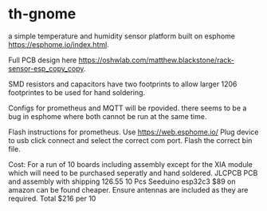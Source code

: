 # th-gnome
a simple temperature and humidity sensor platform built on esphome https://esphome.io/index.html.

Full PCB design here  https://oshwlab.com/matthew.blackstone/rack-sensor-esp_copy_copy.

SMD resistors and capacitors have two footprints to allow larger 1206 footprintes to be used for hand soldering.

Configs for prometheus and MQTT will be rpovided. there seems to be a bug in esphome where both cannot be run at the same time.

Flash instructions for prometheus. Use https://web.esphome.io/ Plug  device to usb click connect and select the correct com port. Flash the correct bin file.

Cost: For a run of 10 boards including assembly except for the XIA module which will need to be purchased seperatly and hand soldered.
JLCPCB PCB and assembly with shipping 126.55
10 Pcs Seeduino esp32c3 $89 on amazon can be found cheaper. Ensure antennas are included as they are required.
Total $216 per 10
